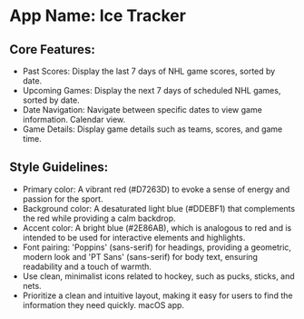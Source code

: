 # **App Name**: Ice Tracker

## Core Features:

- Past Scores: Display the last 7 days of NHL game scores, sorted by date.
- Upcoming Games: Display the next 7 days of scheduled NHL games, sorted by date.
- Date Navigation: Navigate between specific dates to view game information. Calendar view.
- Game Details: Display game details such as teams, scores, and game time.

## Style Guidelines:

- Primary color: A vibrant red (#D7263D) to evoke a sense of energy and passion for the sport.
- Background color: A desaturated light blue (#DDEBF1) that complements the red while providing a calm backdrop.
- Accent color: A bright blue (#2E86AB), which is analogous to red and is intended to be used for interactive elements and highlights.
- Font pairing: 'Poppins' (sans-serif) for headings, providing a geometric, modern look and 'PT Sans' (sans-serif) for body text, ensuring readability and a touch of warmth.
- Use clean, minimalist icons related to hockey, such as pucks, sticks, and nets.
- Prioritize a clean and intuitive layout, making it easy for users to find the information they need quickly. macOS app.